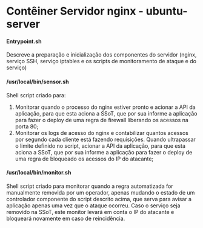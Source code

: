 # Contêiner Servidor nginx - ubuntu-server

#### Entrypoint.sh

Descreve a preparação e inicialização dos componentes do servidor (nginx, serviço SSH, serviço iptables e os scripts de monitoramento de ataque e do serviço)

#### /usr/local/bin/sensor.sh

Shell script criado para:
1. Monitorar quando o processo do nginx estiver pronto e acionar a API da aplicação, para que esta aciona a SSoT, que por sua informe a aplicação para fazer o deploy de uma regra de firewall liberando os acessos na porta 80;
2. Monitorar os logs de acesso do nginx e contabilizar quantos acessos por segundo cada cliente está fazendo requisições. Quando ultrapassar o limite definido no script, acionar a API da aplicação, para que esta aciona a SSoT, que por sua informe a aplicação para fazer o deploy de uma regra de bloqueado os acessos do IP do atacante;

#### /usr/local/bin/monitor.sh
Shell script criado para monitorar quando a regra automatizada for manualmente removida por um operador, apenas mudando o estado de um controlador componente do script descrito acima, que serva para avisar a aplicação apenas uma vez que o ataque ocorreu. Caso o serviço seja removido na SSoT, este monitor levará em conta o IP do atacante e bloqueará novamente em caso de reincidência.
